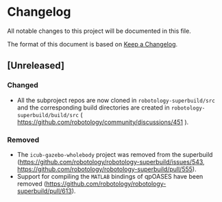 # Changelog
All notable changes to this project will be documented in this file.

The format of this document is based on [Keep a Changelog](https://keepachangelog.com/en/1.0.0/).

## [Unreleased]

### Changed
- All the subproject repos are now cloned in `robotology-superbuild/src` and the corresponding build directories are created in `robotology-superbuild/build/src` ( https://github.com/robotology/community/discussions/451 ).

### Removed
- The `icub-gazebo-wholebody` project was removed from the superbuild (https://github.com/robotology/robotology-superbuild/issues/543, https://github.com/robotology/robotology-superbuild/pull/555).
- Support for compiling the `MATLAB` bindings of qpOASES have been removed (https://github.com/robotology/robotology-superbuild/pull/613).
